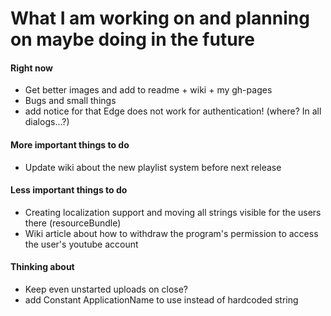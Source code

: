 # What I am working on and planning on maybe doing in the future

#### Right now
- Get better images and add to readme + wiki + my gh-pages
- Bugs and small things
- add notice for that Edge does not work for authentication!
(where? In all dialogs...?)

#### More important things to do
- Update wiki about the new playlist system before next release

#### Less important things to do
- Creating localization support and moving all strings visible for the users there (resourceBundle)
- Wiki article about how to withdraw the program's permission to access
the user's youtube account

#### Thinking about
- Keep even unstarted uploads on close?
- add Constant ApplicationName to use instead of hardcoded string